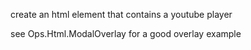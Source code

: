 create an html element that contains a youtube player

see Ops.Html.ModalOverlay for a good overlay example